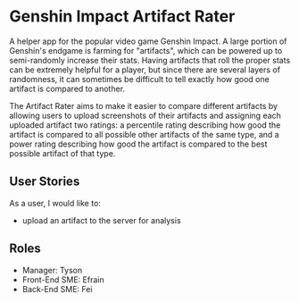 # Genshin Impact Artifact Rater
A helper app for the popular video game Genshin Impact. A large portion of Genshin's endgame is farming for "artifacts", which can be powered up to semi-randomly increase their stats. Having artifacts that roll the proper stats can be extremely helpful for a player, but since there are several layers of randomness, it can sometimes be difficult to tell exactly how good one artifact is compared to another.

The Artifact Rater aims to make it easier to compare different artifacts by allowing users to upload screenshots of their artifacts and assigning each uploaded artifact two ratings: a percentile rating describing how good the artifact is compared to all possible other artifacts of the same type, and a power rating describing how good the artifact is compared to the best possible artifact of that type.

## User Stories
As a user, I would like to:
- upload an artifact to the server for analysis

## Roles
- Manager: Tyson
- Front-End SME: Efrain
- Back-End SME: Fei